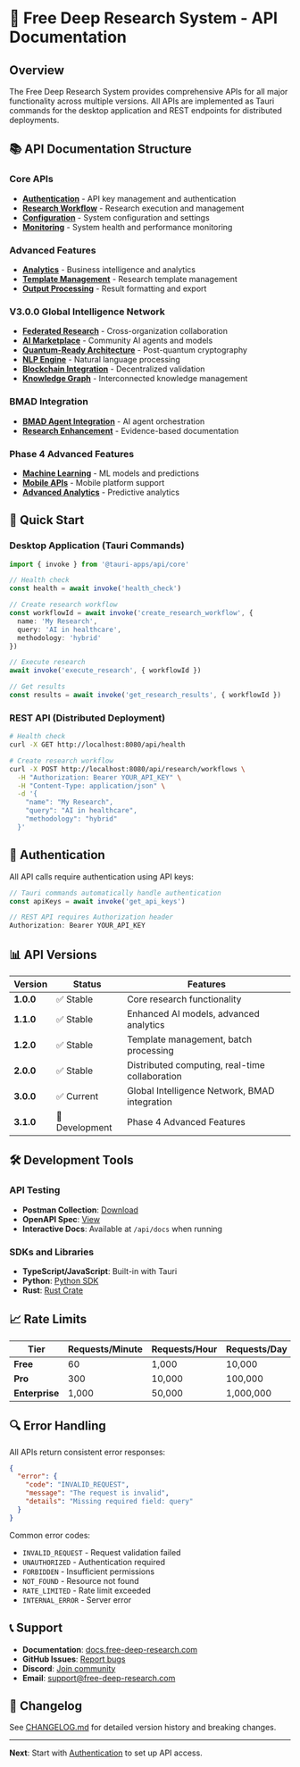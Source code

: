 # 🔌 Free Deep Research System - API Documentation

## Overview

The Free Deep Research System provides comprehensive APIs for all major functionality across multiple versions. All APIs are implemented as Tauri commands for the desktop application and REST endpoints for distributed deployments.

## 📚 API Documentation Structure

### Core APIs
- **[Authentication](./authentication.md)** - API key management and authentication
- **[Research Workflow](./research-workflow.md)** - Research execution and management
- **[Configuration](./configuration.md)** - System configuration and settings
- **[Monitoring](./monitoring.md)** - System health and performance monitoring

### Advanced Features
- **[Analytics](./analytics.md)** - Business intelligence and analytics
- **[Template Management](./template-management.md)** - Research template management
- **[Output Processing](./output-processing.md)** - Result formatting and export

### V3.0.0 Global Intelligence Network
- **[Federated Research](./federated-research.md)** - Cross-organization collaboration
- **[AI Marketplace](./ai-marketplace.md)** - Community AI agents and models
- **[Quantum-Ready Architecture](./quantum-ready.md)** - Post-quantum cryptography
- **[NLP Engine](./nlp-engine.md)** - Natural language processing
- **[Blockchain Integration](./blockchain.md)** - Decentralized validation
- **[Knowledge Graph](./knowledge-graph.md)** - Interconnected knowledge management

### BMAD Integration
- **[BMAD Agent Integration](./bmad-integration.md)** - AI agent orchestration
- **[Research Enhancement](./research-enhancement.md)** - Evidence-based documentation

### Phase 4 Advanced Features
- **[Machine Learning](./machine-learning.md)** - ML models and predictions
- **[Mobile APIs](./mobile-apis.md)** - Mobile platform support
- **[Advanced Analytics](./advanced-analytics.md)** - Predictive analytics

## 🚀 Quick Start

### Desktop Application (Tauri Commands)

```typescript
import { invoke } from '@tauri-apps/api/core'

// Health check
const health = await invoke('health_check')

// Create research workflow
const workflowId = await invoke('create_research_workflow', {
  name: 'My Research',
  query: 'AI in healthcare',
  methodology: 'hybrid'
})

// Execute research
await invoke('execute_research', { workflowId })

// Get results
const results = await invoke('get_research_results', { workflowId })
```

### REST API (Distributed Deployment)

```bash
# Health check
curl -X GET http://localhost:8080/api/health

# Create research workflow
curl -X POST http://localhost:8080/api/research/workflows \
  -H "Authorization: Bearer YOUR_API_KEY" \
  -H "Content-Type: application/json" \
  -d '{
    "name": "My Research",
    "query": "AI in healthcare",
    "methodology": "hybrid"
  }'
```

## 🔐 Authentication

All API calls require authentication using API keys:

```typescript
// Tauri commands automatically handle authentication
const apiKeys = await invoke('get_api_keys')

// REST API requires Authorization header
Authorization: Bearer YOUR_API_KEY
```

## 📊 API Versions

| Version | Status | Features |
|---------|--------|----------|
| **1.0.0** | ✅ Stable | Core research functionality |
| **1.1.0** | ✅ Stable | Enhanced AI models, advanced analytics |
| **1.2.0** | ✅ Stable | Template management, batch processing |
| **2.0.0** | ✅ Stable | Distributed computing, real-time collaboration |
| **3.0.0** | ✅ Current | Global Intelligence Network, BMAD integration |
| **3.1.0** | 🚧 Development | Phase 4 Advanced Features |

## 🛠️ Development Tools

### API Testing
- **Postman Collection**: [Download](../tools/postman-collection.json)
- **OpenAPI Spec**: [View](./openapi.yaml)
- **Interactive Docs**: Available at `/api/docs` when running

### SDKs and Libraries
- **TypeScript/JavaScript**: Built-in with Tauri
- **Python**: [Python SDK](../sdks/python/)
- **Rust**: [Rust Crate](../sdks/rust/)

## 📈 Rate Limits

| Tier | Requests/Minute | Requests/Hour | Requests/Day |
|------|----------------|---------------|--------------|
| **Free** | 60 | 1,000 | 10,000 |
| **Pro** | 300 | 10,000 | 100,000 |
| **Enterprise** | 1,000 | 50,000 | 1,000,000 |

## 🔍 Error Handling

All APIs return consistent error responses:

```json
{
  "error": {
    "code": "INVALID_REQUEST",
    "message": "The request is invalid",
    "details": "Missing required field: query"
  }
}
```

Common error codes:
- `INVALID_REQUEST` - Request validation failed
- `UNAUTHORIZED` - Authentication required
- `FORBIDDEN` - Insufficient permissions
- `NOT_FOUND` - Resource not found
- `RATE_LIMITED` - Rate limit exceeded
- `INTERNAL_ERROR` - Server error

## 📞 Support

- **Documentation**: [docs.free-deep-research.com](https://docs.free-deep-research.com)
- **GitHub Issues**: [Report bugs](https://github.com/usemanusai/free-deep-research/issues)
- **Discord**: [Join community](https://discord.gg/free-deep-research)
- **Email**: support@free-deep-research.com

## 🔄 Changelog

See [CHANGELOG.md](../../CHANGELOG.md) for detailed version history and breaking changes.

---

**Next**: Start with [Authentication](./authentication.md) to set up API access.
